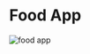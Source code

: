 # Food App
![food app](https://user-images.githubusercontent.com/46317057/147605835-521576ef-eac1-4c6f-b8c4-a597c5635907.jpg)
